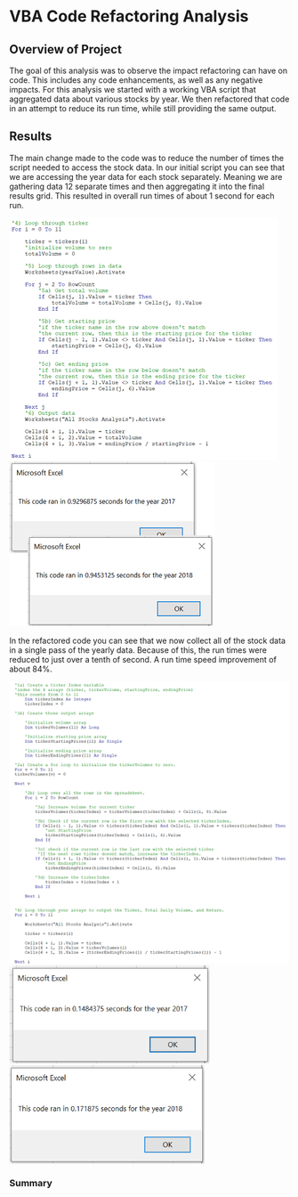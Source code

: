 # VBA Code Refactoring Analysis

## Overview of Project

The goal of this analysis was to observe the impact refactoring can have on code. This includes any code enhancements, as well as any negative impacts. For this analysis we started with a working VBA script that aggregated data about various stocks by year. We then refactored that code in an attempt to reduce its run time, while still providing the same output.

## Results

The main change made to the code was to reduce the number of times the script needed to access the stock data. In our initial script you can see that we are accessing the year data for each stock separately. Meaning we are gathering data 12 separate times and then aggregating it into the final results grid. This resulted in overall run times of about 1 second for each run.

<img src="https://raw.githubusercontent.com/xJeris/BC-stock-analysis/main/challenge/resources/VBA_Challenge_OrignalCode.png" width="482">

<img src="https://raw.githubusercontent.com/xJeris/BC-stock-analysis/main/challenge/resources/VBA_Challenge_OrignalTimes.png" width="369">


In the refactored code you can see that we now collect all of the stock data in a single pass of the yearly data. Because of this, the run times were reduced to just over a tenth of second. A run time speed improvement of about 84%.

<img src="https://raw.githubusercontent.com/xJeris/BC-stock-analysis/main/challenge/resources/VBA_Challenge_NewCode.png" width="527">

<img src="https://raw.githubusercontent.com/xJeris/BC-stock-analysis/main/challenge/resources/VBA_Challenge_2017.png" width="360">
<img src="https://raw.githubusercontent.com/xJeris/BC-stock-analysis/main/challenge/resources/VBA_Challenge_2018.png" width="351">

### Summary




